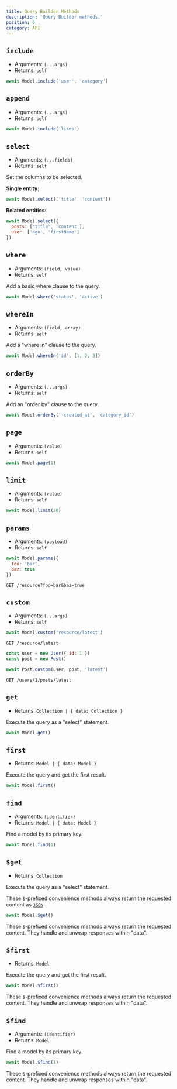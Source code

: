 ```yaml
---
title: Query Builder Methods
description: 'Query Builder methods.'
position: 6
category: API
---
```


## `include`
- Arguments: `(...args)`
- Returns: `self`

```js
await Model.include('user', 'category')
```

## `append`
- Arguments: `(...args)`
- Returns: `self`

```js
await Model.include('likes')
```

## `select`
- Arguments: `(...fields)`
- Returns: `self`

Set the columns to be selected.

**Single entity:**
```js
await Model.select(['title', 'content'])
```

**Related entities:**
```js
await Model.select({
  posts: ['title', 'content'],
  user: ['age', 'firstName']
})
```

## `where`
- Arguments: `(field, value)`
- Returns: `self`

Add a basic where clause to the query.

```js
await Model.where('status', 'active')
```

## `whereIn`
- Arguments: `(field, array)`
- Returns: `self`

Add a "where in" clause to the query.

```js
await Model.whereIn('id', [1, 2, 3])
```

## `orderBy`
- Arguments: `(...args)`
- Returns: `self`

Add an "order by" clause to the query.

```js
await Model.orderBy('-created_at', 'category_id')  
```

## `page`
- Arguments: `(value)`
- Returns: `self`

```js
await Model.page(1)
```

## `limit`
- Arguments: `(value)`
- Returns: `self`

```js
await Model.limit(20)
```

## `params`
- Arguments: `(payload)`
- Returns: `self`

<code-group>
  <code-block Label="Request" active>

  ```js
  await Model.params({
    foo: 'bar',
    baz: true
  })
  ```

  </code-block>
  <code-block Label="Query">

  ```http request
  GET /resource?foo=bar&baz=true
  ```

  </code-block>
</code-group>

## `custom`
- Arguments: `(...args)`
- Returns: `self`

<code-group>
  <code-block Label="Simple Request" active>

  ```js
  await Model.custom('resource/latest')
  ```

  </code-block>
  <code-block Label="Simple Query">

  ```http request
  GET /resource/latest
  ```

  </code-block>
  <code-block Label="Complex Request">

  ```js
  const user = new User({ id: 1 })
  const post = new Post()

  await Post.custom(user, post, 'latest')
  ```

  </code-block>
  <code-block Label="Complex Query">

  ```http request
  GET /users/1/posts/latest
  ```

  </code-block>
</code-group>

## `get`
- Returns: `Collection | { data: Collection }`

Execute the query as a "select" statement.

```js
await Model.get()
```

## `first`
- Returns: `Model | { data: Model }`

Execute the query and get the first result.

```js
await Model.first()
```

## `find`
- Arguments: `(identifier)`
- Returns: `Model | { data: Model }`

Find a model by its primary key.

```js
await Model.find(1)
```

## `$get`
- Returns: `Collection`

Execute the query as a "select" statement.

These `$`-prefixed convenience methods always return the requested content as [`JSON`](https://developer.mozilla.org/en-US/docs/Web/API/Body/json).

```js
await Model.$get()
```

<alert type="info">These `$`-prefixed convenience methods always return the requested content. 
They handle and unwrap responses within "data".</alert>

## `$first`
- Returns: `Model`

Execute the query and get the first result.

```js
await Model.$first()
```

<alert type="info">These `$`-prefixed convenience methods always return the requested content. 
They handle and unwrap responses within "data".</alert>

## `$find`
- Arguments: `(identifier)`
- Returns: `Model`

Find a model by its primary key.

```js
await Model.$find(1)
```

<alert type="info">These `$`-prefixed convenience methods always return the requested content. 
They handle and unwrap responses within "data".</alert>
